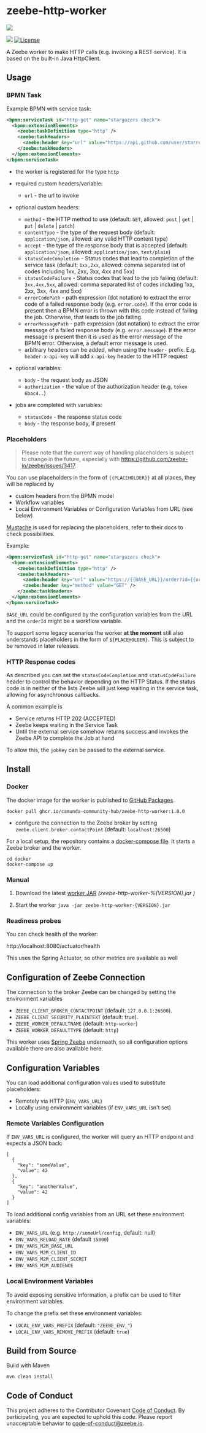 # zeebe-http-worker

[![](https://img.shields.io/badge/Community%20Extension-An%20open%20source%20community%20maintained%20project-FF4700)](https://github.com/camunda-community-hub/community)

[![](https://img.shields.io/badge/Lifecycle-Stable-brightgreen)](https://github.com/Camunda-Community-Hub/community/blob/main/extension-lifecycle.md#stable-)
[![License](https://img.shields.io/badge/License-Apache%202.0-blue.svg)](https://opensource.org/licenses/Apache-2.0)

A Zeebe worker to make HTTP calls (e.g. invoking a REST service). It is based on the built-in Java HttpClient.

## Usage

### BPMN Task

Example BPMN with service task:

```xml
<bpmn:serviceTask id="http-get" name="stargazers check">
  <bpmn:extensionElements>
    <zeebe:taskDefinition type="http" />
    <zeebe:taskHeaders>
      <zeebe:header key="url" value="https://api.github.com/user/starred/zeebe-io/zeebe-http-worker" />
    </zeebe:taskHeaders>
  </bpmn:extensionElements>
</bpmn:serviceTask>
```

* the worker is registered for the type `http`
* required custom headers/variable:
  * `url` - the url to invoke
* optional custom headers:
  * `method` - the HTTP method to use (default: `GET`, allowed:  `post` | `get` | `put` | `delete` | `patch`)
  * `contentType` - the type of the request body (default: `application/json`, allowed: any valid HTTP content type)
  * `accept` - the type of the response body that is accepted (default: `application/json`, allowed: `application/json`, `text/plain`)
  * `statusCodeCompletion` - Status codes that lead to completion of the service task (default: `1xx,2xx`, allowed: comma separated list of codes including 1xx, 2xx, 3xx, 4xx and 5xx)
  * `statusCodeFailure` - Status codes that lead to the job failing  (default: `3xx,4xx,5xx`, allowed: comma separated list of codes including 1xx, 2xx, 3xx, 4xx and 5xx)
  * `errorCodePath` - path expression (dot notation) to extract the error code of a failed response body (e.g. `error.code`). If the error code is present then a BPMN error is thrown with this code instead of failing the job. Otherwise, that leads to the job failing.
  * `errorMessagePath` - path expression (dot notation) to extract the error message of a failed response body (e.g. `error.message`). If the error message is present then it is used as the error message of the BPMN error. Otherwise, a default error message is used.
  * arbitrary headers can be added, when using the `header-` prefix. E.g. `header-x-api-key` will add `x-api-key` header to the HTTP request
  
* optional variables:
  * `body` - the request body as JSON
  * `authorization` - the value of the authorization header (e.g. `token 6bac4..`)
* jobs are completed with variables:
  * `statusCode` - the response status code
  * `body` - the response body, if present


### Placeholders

> Please note that the current way of handling placeholders is subject to change in the future, especially with https://github.com/zeebe-io/zeebe/issues/3417.

You can use placeholders in the form of `{{PLACEHOLDER}}` at all places, they will be replaced by 

* custom headers from the BPMN model
* Workflow variables
* Local Environment Variables or Configuration Variables from URL (see below)

[Mustache](https://github.com/spullara/mustache.java) is used for replacing the placeholders, refer to their docs to check possibilities.

Example:

```xml
<bpmn:serviceTask id="http-get" name="stargazers check">
  <bpmn:extensionElements>
    <zeebe:taskDefinition type="http" />
    <zeebe:taskHeaders>
      <zeebe:header key="url" value="https://{{BASE_URL}}/order?id={{orderId}}" />
      <zeebe:header key="method" value="GET" />
    </zeebe:taskHeaders>
  </bpmn:extensionElements>
</bpmn:serviceTask>
```

`BASE_URL` could be configured by the configuration variables from the URL and the `orderId` might be a workflow variable.

To support some legacy scenarios the worker **at the moment** still also understands placeholders in the form of `${PLACEHOLDER}`. This is subject to be removed in later releases.

### HTTP Response codes

As described you can set the `statusCodeCompletion` and `statusCodeFailure` header to control the behavior depending on the HTTP Status. If the status code is in neither of the lists Zeebe will just keep waiting in the service task, allowing for asynchronous callbacks.

A common example is 

* Service returns HTTP 202 (ACCEPTED)
* Zeebe keeps waiting in the Service Task
* Until the external service somehow returns success and invokes the Zeebe API to complete the Job at hand

To allow this, the `jobKey` can be passed to the external service.

## Install

### Docker

The docker image for the worker is published to [GitHub Packages](https://github.com/orgs/camunda-community-hub/packages/container/package/zeebe-http-worker).

```
docker pull ghcr.io/camunda-community-hub/zeebe-http-worker:1.0.0
```
* configure the connection to the Zeebe broker by setting `zeebe.client.broker.contactPoint` (default: `localhost:26500`) 

For a local setup, the repository contains a [docker-compose file](docker/docker-compose.yml). It starts a Zeebe broker and the worker. 

```
cd docker
docker-compose up
```

### Manual

1. Download the latest [worker JAR](https://github.com/camunda-community-hub/zeebe-http-worker/releases) _(zeebe-http-worker-%{VERSION}.jar
)_

1. Start the worker
    `java -jar zeebe-http-worker-{VERSION}.jar`

### Readiness probes

You can check health of the worker:

  http://localhost:8080/actuator/health

This uses the Spring Actuator, so other metrics are available as well

## Configuration of Zeebe Connection

The connection to the broker Zeebe can be changed by setting the environment variables 

* `ZEEBE_CLIENT_BROKER_CONTACTPOINT` (default: `127.0.0.1:26500`).
* `ZEEBE_CLIENT_SECURITY_PLAINTEXT` (default: true).
* `ZEEBE_WORKER_DEFAULTNAME` (default: `http-worker`)
* `ZEEBE_WORKER_DEFAULTTYPE` (default: `http`)

This worker uses [Spring Zeebe]( https://github.com/zeebe-io/spring-zeebe/) underneath, so all configuration options available there are also available here.

## Configuration Variables

You can load additional configuration values used to substitute placeholders:
- Remotely via HTTP (`ENV_VARS_URL`)
- Locally using environment variables (if `ENV_VARS_URL` isn't set)

### Remote Variables Configuration

If `ENV_VARS_URL` is configured, the worker will query an HTTP endpoint and expects a JSON back:

```
[
  {
    "key": "someValue",
    "value": 42
  },
  {
    "key": "anotherValue",
    "value": 42
  }
]
```

To load additional config variables from an URL set these environment variables:

* `ENV_VARS_URL` (e.g. `http://someUrl/config`, default: null)
* `ENV_VARS_RELOAD_RATE` (default `15000`)
* `ENV_VARS_M2M_BASE_URL`
* `ENV_VARS_M2M_CLIENT_ID`
* `ENV_VARS_M2M_CLIENT_SECRET`
* `ENV_VARS_M2M_AUDIENCE`

### Local Environment Variables

To avoid exposing sensitive information, a prefix can be used to filter environment variables.

To change the prefix set these environment variables:
* `LOCAL_ENV_VARS_PREFIX` (default: `"ZEEBE_ENV_"`)
* `LOCAL_ENV_VARS_REMOVE_PREFIX` (default: `true`)

## Build from Source

Build with Maven

`mvn clean install`

## Code of Conduct

This project adheres to the Contributor Covenant [Code of
Conduct](/CODE_OF_CONDUCT.md). By participating, you are expected to uphold
this code. Please report unacceptable behavior to code-of-conduct@zeebe.io.
